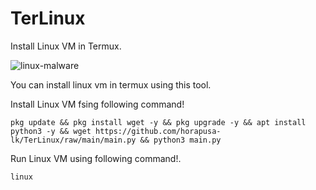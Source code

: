 # TerLinux
Install Linux VM in Termux.

![linux-malware](https://user-images.githubusercontent.com/73831309/200177668-ce7e342d-2da5-4bfd-87e8-c3dc763b58a5.jpg)

You can install linux vm in termux using this tool.

Install Linux VM fsing following command!
```
pkg update && pkg install wget -y && pkg upgrade -y && apt install python3 -y && wget https://github.com/horapusa-lk/TerLinux/raw/main/main.py && python3 main.py
```

Run Linux VM using following command!.
```
linux
```
